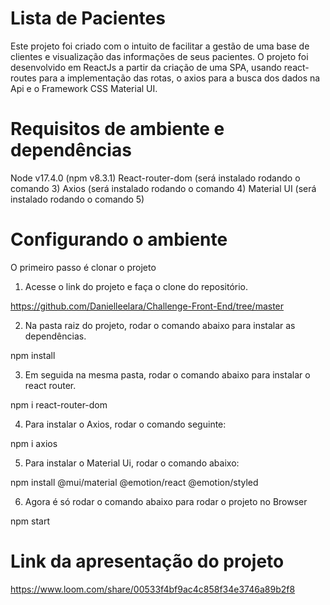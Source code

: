 # Lista de Pacientes

Este projeto foi criado com o intuito de facilitar a gestão de uma base de clientes e visualização das informações de seus pacientes. O projeto foi desenvolvido em ReactJs a partir da criação de uma SPA, usando react-routes para a implementação das rotas, o axios para a busca dos dados na Api e o Framework CSS Material UI.

# Requisitos de ambiente e dependências

Node v17.4.0 (npm v8.3.1)
React-router-dom (será instalado rodando o comando 3)
Axios (será instalado rodando o comando 4)
Material UI (será instalado rodando o comando 5)

# Configurando o ambiente

O primeiro passo é clonar o projeto

1. Acesse o link do projeto e faça o clone do repositório.

https://github.com/Danielleelara/Challenge-Front-End/tree/master

2. Na pasta raiz do projeto, rodar o comando abaixo para instalar as dependências.

npm install

3. Em seguida na mesma pasta, rodar o comando abaixo para instalar o react router.

npm i react-router-dom

4. Para instalar o Axios, rodar o comando seguinte:

npm i axios

5. Para instalar o Material Ui, rodar o comando abaixo:

 npm install @mui/material @emotion/react @emotion/styled

6. Agora é só rodar o comando abaixo para rodar o projeto no Browser

npm start

# Link da apresentação do projeto 
https://www.loom.com/share/00533f4bf9ac4c858f34e3746a89b2f8



